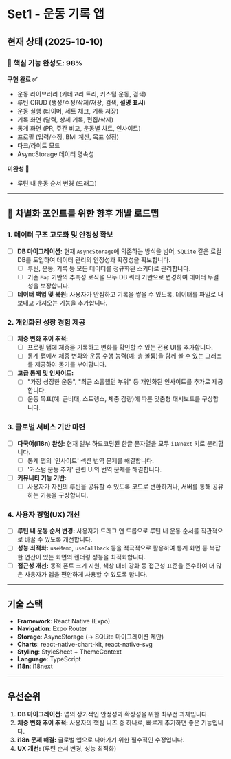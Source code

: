 # Set1 - 운동 기록 앱

## 현재 상태 (2025-10-10)

### 🎯 핵심 기능 완성도: 98%

**구현 완료 ✅**
- 운동 라이브러리 (카테고리 트리, 커스텀 운동, 검색)
- 루틴 CRUD (생성/수정/삭제/저장, 검색, **설명 표시**)
- 운동 실행 (타이머, 세트 체크, 기록 저장)
- 기록 화면 (달력, 상세 기록, 편집/삭제)
- 통계 화면 (PR, 주간 비교, 운동별 차트, 인사이트)
- 프로필 (입력/수정, BMI 계산, 목표 설정)
- 다크/라이트 모드
- AsyncStorage 데이터 영속성

**미완성 🚧**
- 루틴 내 운동 순서 변경 (드래그)

---

## 🚀 차별화 포인트를 위한 향후 개발 로드맵

### 1. 데이터 구조 고도화 및 안정성 확보
- [ ] **DB 마이그레이션:** 현재 `AsyncStorage`에 의존하는 방식을 넘어, `SQLite` 같은 로컬 DB를 도입하여 데이터 관리의 안정성과 확장성을 확보합니다.
    - [ ] 루틴, 운동, 기록 등 모든 데이터를 정규화된 스키마로 관리합니다.
    - [ ] 기존 `Map` 기반의 추측성 로직을 모두 DB 쿼리 기반으로 변경하여 데이터 무결성을 보장합니다.
- [ ] **데이터 백업 및 복원:** 사용자가 안심하고 기록을 쌓을 수 있도록, 데이터를 파일로 내보내고 가져오는 기능을 추가합니다.

### 2. 개인화된 성장 경험 제공
- [ ] **체중 변화 추이 추적:**
    - [ ] 프로필 탭에 체중을 기록하고 변화를 확인할 수 있는 전용 UI를 추가합니다.
    - [ ] 통계 탭에서 체중 변화와 운동 수행 능력(예: 총 볼륨)을 함께 볼 수 있는 그래프를 제공하여 동기를 부여합니다.
- [ ] **고급 통계 및 인사이트:**
    - [ ] "가장 성장한 운동", "최근 소홀했던 부위" 등 개인화된 인사이트를 추가로 제공합니다.
    - [ ] 운동 목표(예: 근비대, 스트렝스, 체중 감량)에 따른 맞춤형 대시보드를 구상합니다.

### 3. 글로벌 서비스 기반 마련
- [ ] **다국어(i18n) 완성:** 현재 일부 하드코딩된 한글 문자열을 모두 `i18next` 키로 분리합니다.
    - [ ] 통계 탭의 '인사이트' 섹션 번역 문제를 해결합니다.
    - [ ] '커스텀 운동 추가' 관련 UI의 번역 문제를 해결합니다.
- [ ] **커뮤니티 기능 기반:**
    - [ ] 사용자가 자신의 루틴을 공유할 수 있도록 코드로 변환하거나, 서버를 통해 공유하는 기능을 구상합니다.

### 4. 사용자 경험(UX) 개선
- [ ] **루틴 내 운동 순서 변경:** 사용자가 드래그 앤 드롭으로 루틴 내 운동 순서를 직관적으로 바꿀 수 있도록 개선합니다.
- [ ] **성능 최적화:** `useMemo`, `useCallback` 등을 적극적으로 활용하여 통계 화면 등 복잡한 연산이 있는 화면의 렌더링 성능을 최적화합니다.
- [ ] **접근성 개선:** 동적 폰트 크기 지원, 색상 대비 강화 등 접근성 표준을 준수하여 더 많은 사용자가 앱을 편안하게 사용할 수 있도록 합니다.

---

## 기술 스택

- **Framework**: React Native (Expo)
- **Navigation**: Expo Router
- **Storage**: AsyncStorage (-> SQLite 마이그레이션 제안)
- **Charts**: react-native-chart-kit, react-native-svg
- **Styling**: StyleSheet + ThemeContext
- **Language**: TypeScript
- **i18n**: i18next

---

## 우선순위

1.  **DB 마이그레이션:** 앱의 장기적인 안정성과 확장성을 위한 최우선 과제입니다.
2.  **체중 변화 추이 추적:** 사용자의 핵심 니즈 중 하나로, 빠르게 추가하면 좋은 기능입니다.
3.  **i18n 문제 해결:** 글로벌 앱으로 나아가기 위한 필수적인 수정입니다.
4.  **UX 개선:** (루틴 순서 변경, 성능 최적화)